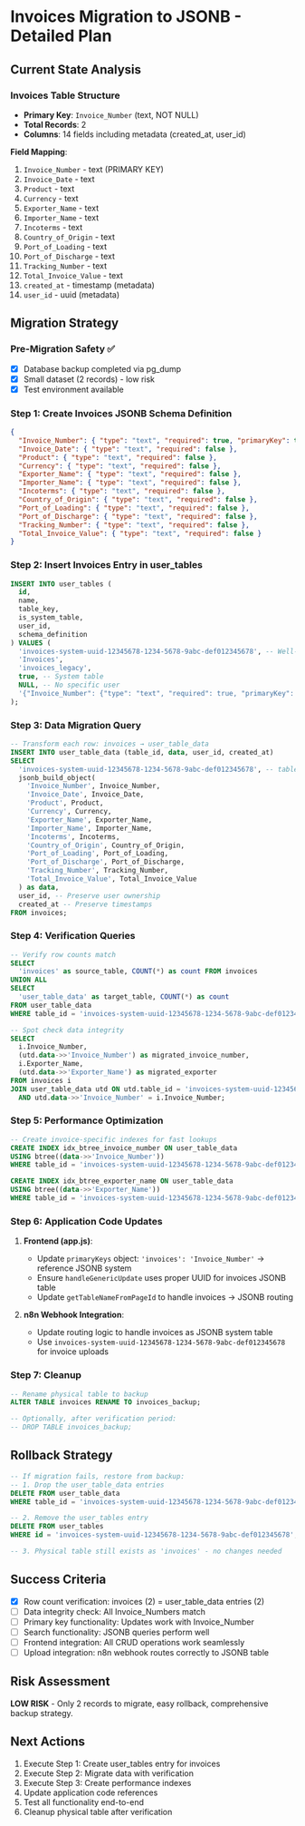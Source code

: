 # Invoices Migration to JSONB - Detailed Plan

## Current State Analysis

### Invoices Table Structure
- **Primary Key**: `Invoice_Number` (text, NOT NULL)
- **Total Records**: 2
- **Columns**: 14 fields including metadata (created_at, user_id)

**Field Mapping**:
1. `Invoice_Number` - text (PRIMARY KEY)
2. `Invoice_Date` - text
3. `Product` - text
4. `Currency` - text
5. `Exporter_Name` - text
6. `Importer_Name` - text
7. `Incoterms` - text
8. `Country_of_Origin` - text
9. `Port_of_Loading` - text
10. `Port_of_Discharge` - text
11. `Tracking_Number` - text
12. `Total_Invoice_Value` - text
13. `created_at` - timestamp (metadata)
14. `user_id` - uuid (metadata)

## Migration Strategy

### Pre-Migration Safety ✅
- [x] Database backup completed via pg_dump
- [x] Small dataset (2 records) - low risk
- [x] Test environment available

### Step 1: Create Invoices JSONB Schema Definition

```json
{
  "Invoice_Number": { "type": "text", "required": true, "primaryKey": true },
  "Invoice_Date": { "type": "text", "required": false },
  "Product": { "type": "text", "required": false },
  "Currency": { "type": "text", "required": false },
  "Exporter_Name": { "type": "text", "required": false },
  "Importer_Name": { "type": "text", "required": false },
  "Incoterms": { "type": "text", "required": false },
  "Country_of_Origin": { "type": "text", "required": false },
  "Port_of_Loading": { "type": "text", "required": false },
  "Port_of_Discharge": { "type": "text", "required": false },
  "Tracking_Number": { "type": "text", "required": false },
  "Total_Invoice_Value": { "type": "text", "required": false }
}
```

### Step 2: Insert Invoices Entry in user_tables

```sql
INSERT INTO user_tables (
  id, 
  name, 
  table_key, 
  is_system_table, 
  user_id,
  schema_definition
) VALUES (
  'invoices-system-uuid-12345678-1234-5678-9abc-def012345678', -- Well-known UUID
  'Invoices', 
  'invoices_legacy', 
  true, -- System table
  NULL, -- No specific user
  '{"Invoice_Number": {"type": "text", "required": true, "primaryKey": true}, "Invoice_Date": {"type": "text", "required": false}, "Product": {"type": "text", "required": false}, "Currency": {"type": "text", "required": false}, "Exporter_Name": {"type": "text", "required": false}, "Importer_Name": {"type": "text", "required": false}, "Incoterms": {"type": "text", "required": false}, "Country_of_Origin": {"type": "text", "required": false}, "Port_of_Loading": {"type": "text", "required": false}, "Port_of_Discharge": {"type": "text", "required": false}, "Tracking_Number": {"type": "text", "required": false}, "Total_Invoice_Value": {"type": "text", "required": false}}'::jsonb
);
```

### Step 3: Data Migration Query

```sql
-- Transform each row: invoices → user_table_data
INSERT INTO user_table_data (table_id, data, user_id, created_at)
SELECT 
  'invoices-system-uuid-12345678-1234-5678-9abc-def012345678', -- table_id
  jsonb_build_object(
    'Invoice_Number', Invoice_Number,
    'Invoice_Date', Invoice_Date,
    'Product', Product,
    'Currency', Currency,
    'Exporter_Name', Exporter_Name,
    'Importer_Name', Importer_Name,
    'Incoterms', Incoterms,
    'Country_of_Origin', Country_of_Origin,
    'Port_of_Loading', Port_of_Loading,
    'Port_of_Discharge', Port_of_Discharge,
    'Tracking_Number', Tracking_Number,
    'Total_Invoice_Value', Total_Invoice_Value
  ) as data,
  user_id, -- Preserve user ownership
  created_at -- Preserve timestamps
FROM invoices;
```

### Step 4: Verification Queries

```sql
-- Verify row counts match
SELECT 
  'invoices' as source_table, COUNT(*) as count FROM invoices
UNION ALL
SELECT 
  'user_table_data' as target_table, COUNT(*) as count 
FROM user_table_data 
WHERE table_id = 'invoices-system-uuid-12345678-1234-5678-9abc-def012345678';

-- Spot check data integrity
SELECT 
  i.Invoice_Number,
  (utd.data->>'Invoice_Number') as migrated_invoice_number,
  i.Exporter_Name,
  (utd.data->>'Exporter_Name') as migrated_exporter
FROM invoices i
JOIN user_table_data utd ON utd.table_id = 'invoices-system-uuid-12345678-1234-5678-9abc-def012345678'
  AND utd.data->>'Invoice_Number' = i.Invoice_Number;
```

### Step 5: Performance Optimization

```sql
-- Create invoice-specific indexes for fast lookups
CREATE INDEX idx_btree_invoice_number ON user_table_data 
USING btree((data->>'Invoice_Number')) 
WHERE table_id = 'invoices-system-uuid-12345678-1234-5678-9abc-def012345678';

CREATE INDEX idx_btree_exporter_name ON user_table_data 
USING btree((data->>'Exporter_Name')) 
WHERE table_id = 'invoices-system-uuid-12345678-1234-5678-9abc-def012345678';
```

### Step 6: Application Code Updates

1. **Frontend (app.js)**:
   - Update `primaryKeys` object: `'invoices': 'Invoice_Number'` → reference JSONB system
   - Ensure `handleGenericUpdate` uses proper UUID for invoices JSONB table
   - Update `getTableNameFromPageId` to handle invoices → JSONB routing

2. **n8n Webhook Integration**:
   - Update routing logic to handle invoices as JSONB system table
   - Use `invoices-system-uuid-12345678-1234-5678-9abc-def012345678` for invoice uploads

### Step 7: Cleanup

```sql
-- Rename physical table to backup
ALTER TABLE invoices RENAME TO invoices_backup;

-- Optionally, after verification period:
-- DROP TABLE invoices_backup;
```

## Rollback Strategy

```sql
-- If migration fails, restore from backup:
-- 1. Drop the user_table_data entries
DELETE FROM user_table_data 
WHERE table_id = 'invoices-system-uuid-12345678-1234-5678-9abc-def012345678';

-- 2. Remove the user_tables entry
DELETE FROM user_tables 
WHERE id = 'invoices-system-uuid-12345678-1234-5678-9abc-def012345678';

-- 3. Physical table still exists as 'invoices' - no changes needed
```

## Success Criteria

- [x] Row count verification: invoices (2) = user_table_data entries (2)
- [ ] Data integrity check: All Invoice_Numbers match
- [ ] Primary key functionality: Updates work with Invoice_Number
- [ ] Search functionality: JSONB queries perform well
- [ ] Frontend integration: All CRUD operations work seamlessly
- [ ] Upload integration: n8n webhook routes correctly to JSONB table

## Risk Assessment

**LOW RISK** - Only 2 records to migrate, easy rollback, comprehensive backup strategy.

## Next Actions

1. Execute Step 1: Create user_tables entry for invoices
2. Execute Step 2: Migrate data with verification
3. Execute Step 3: Create performance indexes
4. Update application code references
5. Test all functionality end-to-end
6. Cleanup physical table after verification